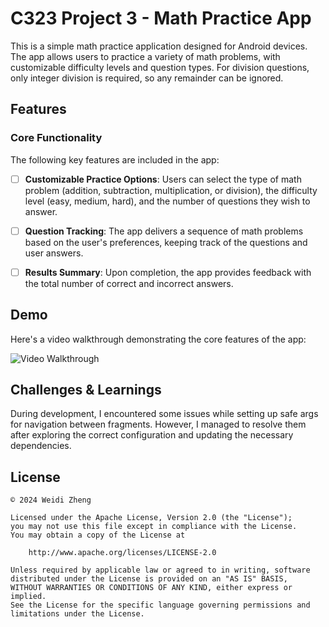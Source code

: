 
# C323 Project 3 - Math Practice App

This is a simple math practice application designed for Android devices. The app allows users to practice a variety of math problems, with customizable difficulty levels and question types. For division questions, only integer division is required, so any remainder can be ignored.

## Features

### Core Functionality
The following key features are included in the app:

- [ ] **Customizable Practice Options**: Users can select the type of math problem (addition, subtraction, multiplication, or division), the difficulty level (easy, medium, hard), and the number of questions they wish to answer.
- [ ] **Question Tracking**: The app delivers a sequence of math problems based on the user's preferences, keeping track of the questions and user answers.
- [ ] **Results Summary**: Upon completion, the app provides feedback with the total number of correct and incorrect answers.


## Demo

Here's a video walkthrough demonstrating the core features of the app:

![Video Walkthrough](walkthrough.gif)

## Challenges & Learnings

During development, I encountered some issues while setting up safe args for navigation between fragments. However, 
I managed to resolve them after exploring the correct configuration and updating the necessary dependencies.

## License

```
© 2024 Weidi Zheng

Licensed under the Apache License, Version 2.0 (the "License");
you may not use this file except in compliance with the License.
You may obtain a copy of the License at

    http://www.apache.org/licenses/LICENSE-2.0

Unless required by applicable law or agreed to in writing, software
distributed under the License is provided on an "AS IS" BASIS,
WITHOUT WARRANTIES OR CONDITIONS OF ANY KIND, either express or implied.
See the License for the specific language governing permissions and
limitations under the License.
```
